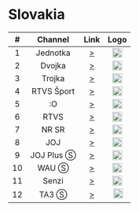 <h1>Slovakia</h1>

| #   | Channel        | Link  | Logo |
|:---:|:--------------:|:-----:|:----:|
| 1   | Jednotka    | [>](https://yoink-that-stv-jgskjbq68tnj.runkit.sh/?x=1) | <img height="20" src="https://i.imgur.com/T7EWAe7.png"/> |
| 2   | Dvojka    | [>](https://yoink-that-stv-jgskjbq68tnj.runkit.sh/?x=2) | <img height="20" src="https://i.imgur.com/Ksi25UD.png"/> |
| 3   | Trojka    | [>](https://yoink-that-stv-jgskjbq68tnj.runkit.sh/?x=3) | <img height="20" src="https://i.imgur.com/wy4Nrxl.png"/> |
| 4   | RTVS Šport    | [>](https://yoink-that-stv-jgskjbq68tnj.runkit.sh/?x=15) | <img height="20" src="https://i.imgur.com/YzHipRF.png"/> |
| 5   | :O    | [>](https://yoink-that-stv-jgskjbq68tnj.runkit.sh/?x=4) | <img height="20" src="https://i.imgur.com/Nf5gEDc.png"/> |
| 6   | RTVS    | [>](https://yoink-that-stv-jgskjbq68tnj.runkit.sh/?x=6) | <img height="20" src="https://i.imgur.com/Nf5gEDc.png"/> |
| 7   | NR SR    | [>](https://yoink-that-stv-jgskjbq68tnj.runkit.sh/?x=5) | <img height="20" src="https://i.imgur.com/sPDiS5q.png"/> |
| 8   | JOJ    | [>](https://live.cdn.joj.sk/live/hls/joj-720.m3u8) | <img height="20" src="https://i.imgur.com/5BAWD0z.png"/> |
| 9   | JOJ Plus Ⓢ    | [>](https://live.cdn.joj.sk/live/hls/jojplus-540.m3u8) | <img height="20" src="https://i.imgur.com/fKPliTj.png"/> |
| 10   | WAU Ⓢ    | [>](https://live.cdn.joj.sk/live/hls/wau-540.m3u8) | <img height="20" src="https://i.imgur.com/3M46moH.png"/> |
| 11   | Senzi    | [>](http://lb.streaming.sk/senzi/stream/playlist.m3u8) | <img height="20" src="https://i.imgur.com/W82dwzf.png"/> |
| 12   | TA3 Ⓢ    | [>](https://get-a-flippin-ta3-url-dss6dgprdpjf.runkit.sh/) | <img height="20" src="https://i.imgur.com/kPFBxc9.png"/> |
